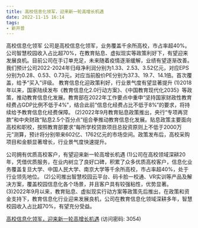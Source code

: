 ```yaml
---
title: 高校信息化领军，迎来新一轮高增长机遇
date: 2022-11-15 16:14
tags:
- 新开普
---
```

高校信息化领军
公司是高校信息化领军，业务覆盖千余所高校，市占率超40%。公司智慧校园收入占比超70%，在教育贴息、虚拟现实等政策利好下，有望迎来发展良机。目前公司在手订单充足，未来随着疫情逐渐缓解，业绩有望逐渐改善。我们预计公司2022-2024年归母净利润分别为1.33、2.53、3.52亿元，对应EPS分别为0.28、0.53、0.73元，对应当前股价PE分别为37.3、19.7、14.1倍。首次覆盖，给予“买入”评级。
教育信息化迎政策利好，行业景气度有望显著提升
(1)2018年以来，国家陆续发布《教育信息化2.0行动方案》、《中国教育现代化2035》等政策，推动教育信息化发展。教育部在2022年工作要点中重申“坚持国家财政性教育经费占GDP比例不低于4%”，结合此前“信息化经费占比不低于8%”的要求，将持续给予教育信息化经费保障。
(2)2022年9月教育贴息政策推出，央行“专项再贷款”和中央财政“贴息2.5个百分点”组合拳推动教育信息化发展。贴息政策主要面向高校和职校，按照教育部要求“每所学校贷款项目总投资原则上不低于2000万元”测算，预计将分别带来602亿、1762亿元的市场空间。政策发布后，高校采购项目和金额显著增长，行业景气度快速提升。
<!-- more -->
公司拥有优质高校客户，有望迎来新一轮高增长机遇
(1)公司在高校领域深耕20年，凭借优质服务，在业内树立了良好口碑，积累了众多优质高校客户，信息化业务覆盖复旦大学、中国人民大学、南京大学等千余所高校，市占率超40%，处于行业领先地位。
(2)公司推出智慧校园云平台、码卡脸一校通、VR实训等产品及解决方案，覆盖校园信息化各个场景，并且客户具有较强粘性，优势显著。
(3)2022年9月以来，教育贴息、虚拟现实行动方案等政策先后推出，在政策和资金支持下，教育信息化行业迎来发展良机，公司在教育信息化领域深耕多年，智慧校园收入占比超70%，有望充分受益。

[高校信息化领军，迎来新一轮高增长机遇](https://url12.ctfile.com/f/3948612-723801793-49c203?p=3054)
(访问密码: 3054)
